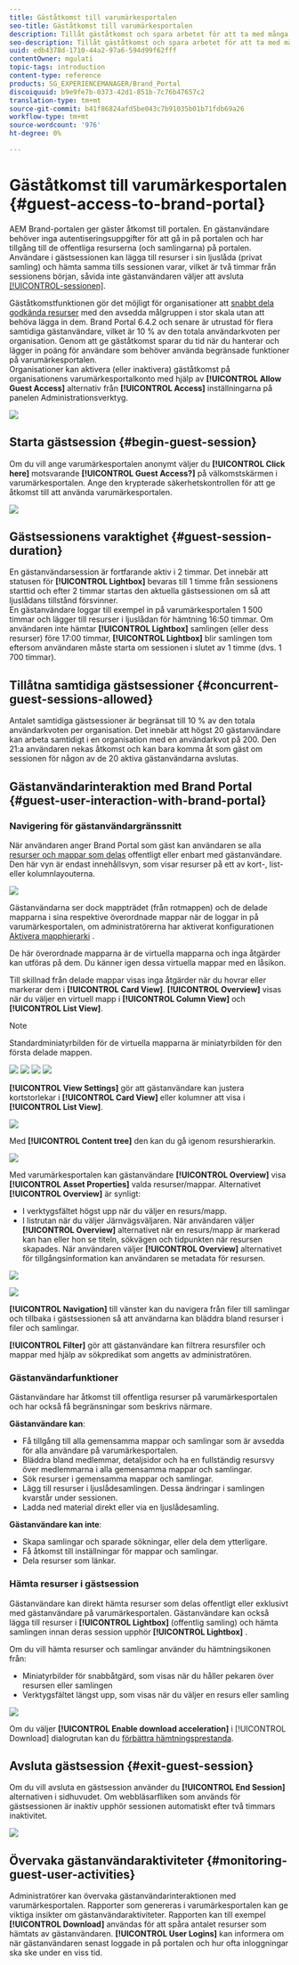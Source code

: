 ```yaml
---
title: Gäståtkomst till varumärkesportalen
seo-title: Gäståtkomst till varumärkesportalen
description: Tillåt gäståtkomst och spara arbetet för att ta med många användare som inte behöver autentiseras.
seo-description: Tillåt gäståtkomst och spara arbetet för att ta med många användare som inte behöver autentiseras.
uuid: edb4378d-1710-44a2-97a6-594d99f62fff
contentOwner: mgulati
topic-tags: introduction
content-type: reference
products: SG_EXPERIENCEMANAGER/Brand_Portal
discoiquuid: b9e9fe7b-0373-42d1-851b-7c76b47657c2
translation-type: tm+mt
source-git-commit: b41f86824afd5be043c7b91035b01b71fdb69a26
workflow-type: tm+mt
source-wordcount: '976'
ht-degree: 0%

---
```



# Gäståtkomst till varumärkesportalen {#guest-access-to-brand-portal}

AEM Brand-portalen ger gäster åtkomst till portalen. En gästanvändare behöver inga autentiseringsuppgifter för att gå in på portalen och har tillgång till de offentliga resurserna (och samlingarna) på portalen. Användare i gästsessionen kan lägga till resurser i sin ljuslåda (privat samling) och hämta samma tills sessionen varar, vilket är två timmar från sessionens början, såvida inte gästanvändaren väljer att avsluta [[!UICONTROL-sessionen]](#exit-guest-session).

Gäståtkomstfunktionen gör det möjligt för organisationer att [snabbt dela godkända resurser](../using/brand-portal-sharing-folders.md#how-to-share-folders) med den avsedda målgruppen i stor skala utan att behöva lägga in dem. Brand Portal 6.4.2 och senare är utrustad för flera samtidiga gästanvändare, vilket är 10 % av den totala användarkvoten per organisation. Genom att ge gäståtkomst sparar du tid när du hanterar och lägger in poäng för användare som behöver använda begränsade funktioner på varumärkesportalen.\
Organisationer kan aktivera (eller inaktivera) gäståtkomst på organisationens varumärkesportalkonto med hjälp av **[!UICONTROL Allow Guest Access]** alternativ från **[!UICONTROL Access]** inställningarna på panelen Administrationsverktyg.

<!--
Comment Type: annotation
Last Modified By: mgulati
Last Modified Date: 2018-08-17T10:42:59.879-0400
Removed the first para: "AEM Assets Brand Portal allows public users to enter the portal anonymously and have restricted access to the allowed public resources as guests. Organization users with guest role need not seek access and authentication from administrators."
-->

![](assets/enable-guest-access.png)

## Starta gästsession {#begin-guest-session}

Om du vill ange varumärkesportalen anonymt väljer du **[!UICONTROL Click here]** motsvarande **[!UICONTROL Guest Access?]** på välkomstskärmen i varumärkesportalen. Ange den krypterade säkerhetskontrollen för att ge åtkomst till att använda varumärkesportalen.

![](assets/bp-login-screen.png)

## Gästsessionens varaktighet {#guest-session-duration}

En gästanvändarsession är fortfarande aktiv i 2 timmar. Det innebär att statusen för **[!UICONTROL Lightbox]** bevaras till 1 timme från sessionens starttid och efter 2 timmar startas den aktuella gästsessionen om så att ljuslådans tillstånd försvinner.\
En gästanvändare loggar till exempel in på varumärkesportalen 1 500 timmar och lägger till resurser i ljuslådan för hämtning 16:50 timmar. Om användaren inte hämtar **[!UICONTROL Lightbox]** samlingen (eller dess resurser) före 17:00 timmar, **[!UICONTROL Lightbox]** blir samlingen tom eftersom användaren måste starta om sessionen i slutet av 1 timme (dvs. 1 700 timmar).

## Tillåtna samtidiga gästsessioner {#concurrent-guest-sessions-allowed}

Antalet samtidiga gästsessioner är begränsat till 10 % av den totala användarkvoten per organisation. Det innebär att högst 20 gästanvändare kan arbeta samtidigt i en organisation med en användarkvot på 200. Den 21:a användaren nekas åtkomst och kan bara komma åt som gäst om sessionen för någon av de 20 aktiva gästanvändarna avslutas.

## Gästanvändarinteraktion med Brand Portal {#guest-user-interaction-with-brand-portal}

### Navigering för gästanvändargränssnitt

När användaren anger Brand Portal som gäst kan användaren se alla [resurser och mappar som delas](../using/brand-portal-sharing-folders.md#sharefolders) offentligt eller enbart med gästanvändare. Den här vyn är endast innehållsvyn, som visar resurser på ett av kort-, list- eller kolumnlayouterna.

![](assets/disabled-folder-hierarchy1.png)

Gästanvändarna ser dock mappträdet (från rotmappen) och de delade mapparna i sina respektive överordnade mappar när de loggar in på varumärkesportalen, om administratörerna har aktiverat konfigurationen [Aktivera mapphierarki](../using/brand-portal-general-configuration.md#main-pars-header-1621071021) .

De här överordnade mapparna är de virtuella mapparna och inga åtgärder kan utföras på dem. Du känner igen dessa virtuella mappar med en låsikon.

Till skillnad från delade mappar visas inga åtgärder när du hovrar eller markerar dem i **[!UICONTROL Card View]**. **[!UICONTROL Overview]** visas när du väljer en virtuell mapp i **[!UICONTROL Column View]** och **[!UICONTROL List View]**.

>[!NOTE]
>
>Standardminiatyrbilden för de virtuella mapparna är miniatyrbilden för den första delade mappen.

![](assets/enabled-hierarchy1.png) ![](assets/hierarchy1-nonadmin.png) ![](assets/hierarchy-nonadmin.png) ![](assets/hierarchy2-nonadmin.png)

**[!UICONTROL View Settings]** gör att gästanvändare kan justera kortstorlekar i **[!UICONTROL Card View]** eller kolumner att visa i **[!UICONTROL List View]**.

![](assets/nav-guest-user.png)

Med **[!UICONTROL Content tree]** den kan du gå igenom resurshierarkin.

![](assets/guest-login-ui.png)

Med varumärkesportalen kan gästanvändare **[!UICONTROL Overview]** visa **[!UICONTROL Asset Properties]** valda resurser/mappar. Alternativet **[!UICONTROL Overview]** är synligt:

* I verktygsfältet högst upp när du väljer en resurs/mapp.
* I listrutan när du väljer Järnvägsväljaren.
När användaren väljer **[!UICONTROL Overview]** alternativet när en resurs/mapp är markerad kan han eller hon se titeln, sökvägen och tidpunkten när resursen skapades. När användaren väljer **[!UICONTROL Overview]** alternativet för tillgångsinformation kan användaren se metadata för resursen.

![](assets/overview-option-1.png)

![](assets/overview-rail-selector-1.png)<br />

**[!UICONTROL Navigation]** till vänster kan du navigera från filer till samlingar och tillbaka i gästsessionen så att användarna kan bläddra bland resurser i filer och samlingar.

**[!UICONTROL Filter]** gör att gästanvändare kan filtrera resursfiler och mappar med hjälp av sökpredikat som angetts av administratören.

### Gästanvändarfunktioner

Gästanvändare har åtkomst till offentliga resurser på varumärkesportalen och har också få begränsningar som beskrivs närmare.

**Gästanvändare kan**:

* Få tillgång till alla gemensamma mappar och samlingar som är avsedda för alla användare på varumärkesportalen.
* Bläddra bland medlemmar, detaljsidor och ha en fullständig resursvy över medlemmarna i alla gemensamma mappar och samlingar.
* Sök resurser i gemensamma mappar och samlingar.
* Lägg till resurser i ljuslådesamlingen. Dessa ändringar i samlingen kvarstår under sessionen.
* Ladda ned material direkt eller via en ljuslådesamling.

**Gästanvändare kan inte**:

* Skapa samlingar och sparade sökningar, eller dela dem ytterligare.
* Få åtkomst till inställningar för mappar och samlingar.
* Dela resurser som länkar.

### Hämta resurser i gästsession

Gästanvändare kan direkt hämta resurser som delas offentligt eller exklusivt med gästanvändare på varumärkesportalen. Gästanvändare kan också lägga till resurser i **[!UICONTROL Lightbox]** (offentlig samling) och hämta samlingen innan deras session upphör **[!UICONTROL Lightbox]** .

Om du vill hämta resurser och samlingar använder du hämtningsikonen från:

* Miniatyrbilder för snabbåtgärd, som visas när du håller pekaren över resursen eller samlingen
* Verktygsfältet längst upp, som visas när du väljer en resurs eller samling

![](assets/download-on-guest.png)

Om du väljer **[!UICONTROL Enable download acceleration]** i [!UICONTROL Download] dialogrutan kan du [förbättra hämtningsprestanda](../using/accelerated-download.md).

## Avsluta gästsession {#exit-guest-session}

Om du vill avsluta en gästsession använder du **[!UICONTROL End Session]** alternativen i sidhuvudet. Om webbläsarfliken som används för gästsessionen är inaktiv upphör sessionen automatiskt efter två timmars inaktivitet.

![](assets/end-guest-session.png)

## Övervaka gästanvändaraktiviteter {#monitoring-guest-user-activities}

Administratörer kan övervaka gästanvändarinteraktionen med varumärkesportalen. Rapporter som genereras i varumärkesportalen kan ge viktiga insikter om gästanvändaraktiviteter. Rapporten kan till exempel **[!UICONTROL Download]** användas för att spåra antalet resurser som hämtats av gästanvändaren. **[!UICONTROL User Logins]** kan informera om när gästanvändaren senast loggade in på portalen och hur ofta inloggningar ska ske under en viss tid.
